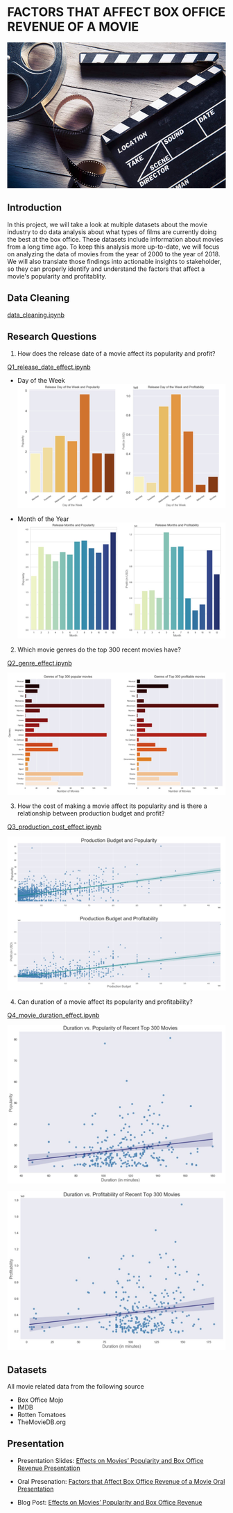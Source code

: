 # FACTORS THAT AFFECT BOX OFFICE REVENUE OF A MOVIE 

![](pictures/movie_industry.jpg)

## Introduction 

In this project, we will take a look at multiple datasets about the movie industry to do data analysis about what types of films are currently doing the best at the box office. These datasets include information about movies from a long time ago. To keep this analysis more up-to-date, we will focus on analyzing the data of movies from the year of 2000 to the year of 2018. We will also translate those findings into actionable insights to stakeholder, so they can properly identify and understand the factors that affect a movie's popularity and profitablity.    

## Data Cleaning

<a href="https://github.com/linhmai19/movie_revenue_hypothesis_testing/blob/master/data_cleaning.ipynb">data_cleaning.ipynb</a>

## Research Questions

1. How does the release date of a movie affect its popularity and profit?

<a href="https://github.com/linhmai19/movie_revenue_hypothesis_testing/blob/master/Q1_release_date_effect.ipynb">Q1_release_date_effect.ipynb</a>

* Day of the Week 
![](pictures/release_date.jpg)

* Month of the Year
![](pictures/release_moth.jpg)

2. Which movie genres do the top 300 recent movies have?

<a href="https://github.com/linhmai19/movie_revenue_hypothesis_testing/blob/master/Q2_genre_effect.ipynb">Q2_genre_effect.ipynb</a>

![](pictures/genre_effect.jpg)

3. How the cost of making a movie affect its popularity and is there a relationship between production budget and profit?

<a href="https://github.com/linhmai19/movie_revenue_hypothesis_testing/blob/master/Q3_production_cost_effect.ipynb">Q3_production_cost_effect.ipynb</a>

![](pictures/production_budget.jpg)

4. Can duration of a movie affect its popularity and profitability?

<a href="https://github.com/linhmai19/movie_revenue_hypothesis_testing/blob/master/Q4_movie_duration_effect.ipynb">Q4_movie_duration_effect.ipynb</a>

![](pictures/duration_popularity.jpg)

![](pictures/duration_profit.jpg)


## Datasets 

All movie related data from the following source

* Box Office Mojo
* IMDB
* Rotten Tomatoes
* TheMovieDB.org

## Presentation

- Presentation Slides: <a href="https://github.com/linhmai19/movie_revenue_hypothesis_testing/blob/master/presentation.pdf">Effects on Movies’ Popularity and Box Office Revenue Presentation</a>

- Oral Presenation: <a href="https://github.com/linhmai19/movie_revenue_hypothesis_testing/blob/master/effects_on_movie_revenue_oral_presentation.mp4">Factors that Affect Box Office Revenue of a Movie Oral Presentation</a>

- Blog Post: <a href="https://linhnp-mai.medium.com/effects-on-movies-popularity-and-box-office-revenue-1c80705e5056">Effects on Movies’ Popularity and Box Office Revenue</a>